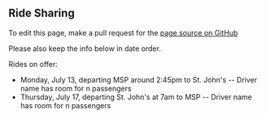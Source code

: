 ## Ride Sharing

To edit this page, make a pull request for the [page source on GitHub](https://github.com/Collegeville/CWSS20/blob/master/Ride_sharing.md)

Please also keep the info below in date order.

Rides on offer:
- Monday, July 13, departing MSP around 2:45pm to St. John's -- Driver name has room for n passengers
- Thursday, July 17, departing St. John's at 7am to MSP -- Driver name has room for n passengers
